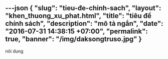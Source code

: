 ---json
{
    "slug": "tieu-đe-chinh-sach",
    "layout": "khen_thuong_xu_phat.html",
    "title": "tiêu đề chính sách",
    "description": "mô tả ngắn",
    "date": "2016-07-31 14:38:15 +07:00",
    "permalink": true,
    "banner": "/img/daksongtruso.jpg"
}
---
nôi dung